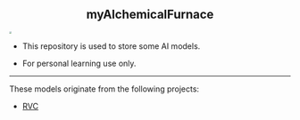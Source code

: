 <h2 align = "center">myAlchemicalFurnace</h2>



<img src="[.\img\img_01.png](https://pic.imgdb.cn/item/64c3be471ddac507ccb4d0e1.jpg)" style="zoom: 25%;" />

- This repository is used to store some AI models.

- For personal learning use only.

------

These models originate from the following projects:

- [RVC](https://github.com/RVC-Project/Retrieval-based-Voice-Conversion-WebUI)
